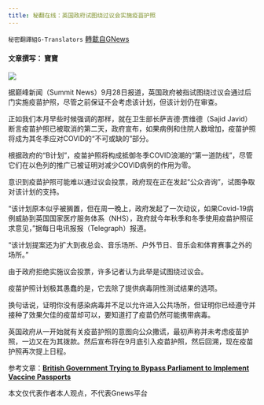 ```yaml
---
title: 秘翻在线：英国政府试图绕过议会实施疫苗护照
---
```

`秘密翻譯組G-Translators` [轉載自GNews](https://gnews.org/zh-hans/1562595/)

#### 文章撰写： 寶寶

![](https://assets.gnews.org/wp-content/uploads/2021/09/280921asfd54f6h4ty8kiu4894sd6f46sa5dvaxpass1.jpg)

据巅峰新闻（Summit News）9月28日报道，英国政府被指试图绕过议会通过后门实施疫苗护照，尽管之前保证不会考虑该计划，但该计划仍在审查。

正如我们本月早些时候强调的那样，就在卫生部长萨吉德·贾维德（Sajid Javid）断言疫苗护照已被取消的第二天，政府宣布，如果病例和住院人数增加，疫苗护照将成为其冬季应对COVID的“不可或缺的”部分。

根据政府的“B计划”，疫苗护照将构成抵御冬季COVID浪潮的“第一道防线”，尽管它们在以色列的推广已被证明对减少COVID病例的作用为零。

意识到疫苗护照可能难以通过议会投票，政府现在正在发起“公众咨询”，试图争取对该计划的支持。

“该计划原本似乎被搁置，但在周一晚上，政府发起了一次动议，如果Covid-19病例威胁到英国国家医疗服务体系（NHS），政府就今年秋季和冬季使用疫苗护照征求意见，”据每日电讯报报（Telegraph）报道。

“该计划提案还为扩大到夜总会、音乐场所、户外节日、音乐会和体育赛事之外的场所。”

由于政府拒绝实施议会投票，许多记者认为此举是试图绕过议会。

疫苗护照计划极其愚蠢的是，它去除了提供病毒阴性测试结果的选项。

换句话说，证明你没有感染病毒并不足以允许进入公共场所，但证明你已经遵​​守并接种了效果欠佳的疫苗却可以，要知道打了疫苗仍然可能携带病毒。

英国政府从一开始就有关疫苗护照的意图向公众撒谎，最初声称并未考虑疫苗护照，一边又在为其拨款。然后宣布将在9月底引入疫苗护照，然后回溯，现在疫苗护照再次提上日程。

参考文章：[**British Government Trying to Bypass Parliament to Implement Vaccine Passports**](https://summit.news/2021/09/28/british-government-trying-to-bypass-parliament-to-implement-vaccine-passports/)

本文仅代表作者本人观点，不代表Gnews平台
